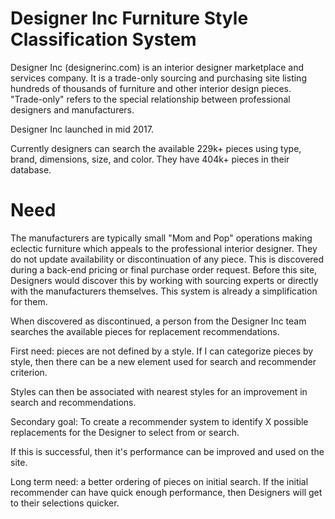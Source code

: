 # Designer Inc Furniture Style Classification System

Designer Inc (designerinc.com) is an interior designer marketplace and services company. It is a trade-only sourcing and purchasing site listing hundreds of thousands of furniture and other interior design pieces. "Trade-only" refers to the special relationship between professional designers and manufacturers.

Designer Inc launched in mid 2017.

Currently designers can search the available 229k+ pieces using type, brand, dimensions, size, and color. They have 404k+ pieces in their database.

# Need

The manufacturers are typically small "Mom and Pop" operations making eclectic furniture which appeals to the professional interior designer. They do not update availability or discontinuation of any piece. This is discovered during a back-end pricing or final purchase order request. Before this site, Designers would discover this by working with sourcing experts or directly with the manufacturers themselves. This system is already a simplification for them.

When discovered as discontinued, a person from the Designer Inc team searches the available pieces for replacement recommendations.

First need: pieces are not defined by a style. If I can categorize pieces by style, then there can be a new element used for search and recommender criterion.

Styles can then be associated with nearest styles for an improvement in search and recommendations.

Secondary goal: To create a recommender system to identify X possible replacements for the Designer to select from or search.

If this is successful, then it's performance can be improved and used on the site.

Long term need: a better ordering of pieces on initial search. If the initial recommender can have quick enough performance, then Designers will get to their selections quicker.
